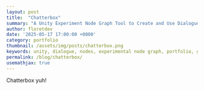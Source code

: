 ```yaml
---
layout: post
title:  "Chatterbox"
summary: "A Unity Experiment Node Graph Tool to Create and Use Dialogue for Games"
author: floretdev
date: '2025-05-17 17:00:00 +0000'
category: portfolio
thumbnail: /assets/img/posts/chatterbox.png
keywords: unity, dialogue, nodes, experimental node graph, portfolio, gamedev
permalink: /blog/chatterbox/
usemathjax: true
---
```


Chatterbox yuh!